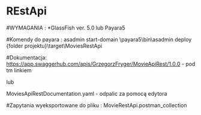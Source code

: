 ﻿# REstApi

#WYMAGANIA : 
*GlassFish ver. 5.0
lub
Payara5 

#Komendy do payara : 
asadmin start-domain
\payara5\bin\asadmin deploy {folder projektu}\target\MoviesRestApi

#Dokumentacja:
https://app.swaggerhub.com/apis/GrzegorzFryger/MovieApiRest/1.0.0 - pod tm linkiem 

lub 

MoviesApiRestDocumentation.yaml - odpalic za pomocą edytora

#Zapytania wyeksportowane do pliku : MovieRestApi.postman_collection





